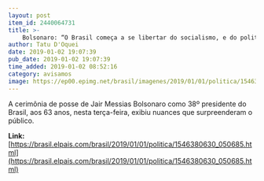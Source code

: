 ```yaml
---
layout: post
item_id: 2440064731
title: >-
    Bolsonaro: “O Brasil começa a se libertar do socialismo, e do politicamente correto”
author: Tatu D'Oquei
date: 2019-01-02 19:07:39
pub_date: 2019-01-02 19:07:39
time_added: 2019-01-02 08:52:16
category: avisamos
image: https://ep00.epimg.net/brasil/imagenes/2019/01/01/politica/1546380630_050685_1546387171_rrss_normal.jpg
---
```


A cerimônia de posse de Jair Messias Bolsonaro como 38º presidente do Brasil, aos 63 anos, nesta terça-feira, exibiu nuances que surpreenderam o público.

**Link:** [https://brasil.elpais.com/brasil/2019/01/01/politica/1546380630_050685.html](https://brasil.elpais.com/brasil/2019/01/01/politica/1546380630_050685.html)

